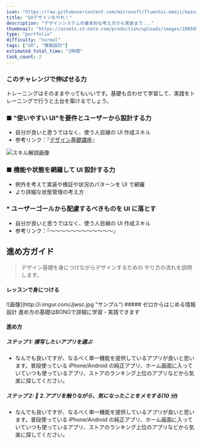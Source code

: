 ```yaml
---
icon: "https://raw.githubusercontent.com/microsoft/fluentui-emoji/main/assets/Slightly%20smiling%20face/3D/slightly_smiling_face_3d.png"
title: "UXデザインをやれ！"
description: "デザインシステムの基本的な考え方から実装まで..."
thumbnail: "https://assets.st-note.com/production/uploads/images/108585497/rectangle_large_type_2_e25111bbba69e541866bb37caf921ee0.png?width=1200"
type: "portfolio"
difficulty: "normal"
tags: ["UX", "情報設計"]
estimated_total_time: "2時間"
task_count: 2
---
```


### このチャレンジで伸ばせる力

トレーニングはそのままやってもいいです。基礎も合わせて学習して、実践をトレーニングで行うと土台を築けるでしょう。

<div class="skill-group">

### ■ "使いやすい UI"を要件とユーザーから設計する力

- 自分が良いと思うではなく、使う人目線の UI 作成スキル
- 参考リンク：『[デザイン基礎講座](https://example.com)』

![スキル解説画像](http://i.imgur.com/Jjwsc.jpg "サンプル")

### ■ 機能や状態を網羅して UI 設計する力

- 例外を考えて実装や検証や状況のパターンを UI で網羅
- より詳細な状態管理の考え方

### \* ユーザーゴールから配慮するべきものを UI に落とす

- 自分が良いと思うではなく、使う人目線の UI 作成スキル
- 参考リンク：『〜〜〜〜〜〜〜〜〜〜〜〜』
</div>

## 進め方ガイド

> デザイン基礎を身につけながらデザインするための
> やり方の流れを説明します。

#### レッスンで身につける

<!-- 以下1つのグループとしてスタイルを定義したい-->

<div class="lesson">
![画像](http://i.imgur.com/Jjwsc.jpg "サンプル")
##### ゼロからはじめる情報設計
進め方の基礎はBONOで詳細に学習・実践できます
</div>

#### 進め方

<div class="step">

##### ステップ 1: 摸写したいアプリを選ぶ

- なんでも良いですが、なるべく単一機能を提供しているアプリが良いと思います。普段使っている iPhone/Android の純正アプリ、ホーム画面に入っていていつも使っているアプリ、ストアのランキング上位のアプリなどから気楽に探してください。

</div>

<div class="step">

##### ステップ 2: 📱 2.アプリを触りながら、気になったことをメモする(10 分)

- なんでも良いですが、なるべく単一機能を提供しているアプリが良いと思います。普段使っている iPhone/Android の純正アプリ、ホーム画面に入っていていつも使っているアプリ、ストアのランキング上位のアプリなどから気楽に探してください。

</div>
